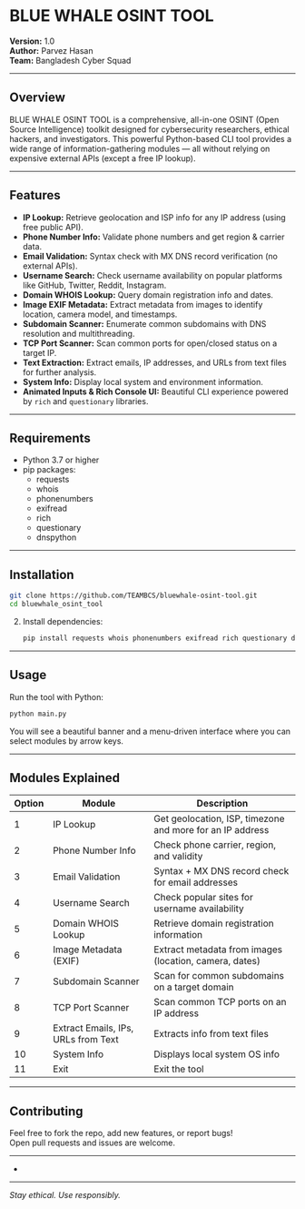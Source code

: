 
# BLUE WHALE OSINT TOOL

**Version:** 1.0  
**Author:** Parvez Hasan  
**Team:** Bangladesh Cyber Squad  

---

## Overview

BLUE WHALE OSINT TOOL is a comprehensive, all-in-one OSINT (Open Source Intelligence) toolkit designed for cybersecurity researchers, ethical hackers, and investigators. This powerful Python-based CLI tool provides a wide range of information-gathering modules — all without relying on expensive external APIs (except a free IP lookup).

---

## Features

- **IP Lookup:** Retrieve geolocation and ISP info for any IP address (using free public API).
- **Phone Number Info:** Validate phone numbers and get region & carrier data.
- **Email Validation:** Syntax check with MX DNS record verification (no external APIs).
- **Username Search:** Check username availability on popular platforms like GitHub, Twitter, Reddit, Instagram.
- **Domain WHOIS Lookup:** Query domain registration info and dates.
- **Image EXIF Metadata:** Extract metadata from images to identify location, camera model, and timestamps.
- **Subdomain Scanner:** Enumerate common subdomains with DNS resolution and multithreading.
- **TCP Port Scanner:** Scan common ports for open/closed status on a target IP.
- **Text Extraction:** Extract emails, IP addresses, and URLs from text files for further analysis.
- **System Info:** Display local system and environment information.
- **Animated Inputs & Rich Console UI:** Beautiful CLI experience powered by `rich` and `questionary` libraries.

---

## Requirements

- Python 3.7 or higher
- pip packages:
  - requests
  - whois
  - phonenumbers
  - exifread
  - rich
  - questionary
  - dnspython

---

## Installation


   ```bash
   git clone https://github.com/TEAMBCS/bluewhale-osint-tool.git
   cd bluewhale_osint_tool
   ```

2. Install dependencies:

   ```bash
   pip install requests whois phonenumbers exifread rich questionary dnspython
   ```

---

## Usage

Run the tool with Python:

```bash
python main.py
```

You will see a beautiful banner and a menu-driven interface where you can select modules by arrow keys.

---

## Modules Explained

| Option | Module                 | Description                                                      |
|--------|------------------------|------------------------------------------------------------------|
| 1      | IP Lookup              | Get geolocation, ISP, timezone and more for an IP address       |
| 2      | Phone Number Info      | Check phone carrier, region, and validity                        |
| 3      | Email Validation       | Syntax + MX DNS record check for email addresses                 |
| 4      | Username Search        | Check popular sites for username availability                    |
| 5      | Domain WHOIS Lookup    | Retrieve domain registration information                         |
| 6      | Image Metadata (EXIF)  | Extract metadata from images (location, camera, dates)           |
| 7      | Subdomain Scanner      | Scan for common subdomains on a target domain                    |
| 8      | TCP Port Scanner       | Scan common TCP ports on an IP address                            |
| 9      | Extract Emails, IPs, URLs from Text | Extracts info from text files                        |
| 10     | System Info            | Displays local system OS info                                    |
| 11     | Exit                   | Exit the tool                                                    |

---

## Contributing

Feel free to fork the repo, add new features, or report bugs!  
Open pull requests and issues are welcome.

---



-

---

*Stay ethical. Use responsibly.*
